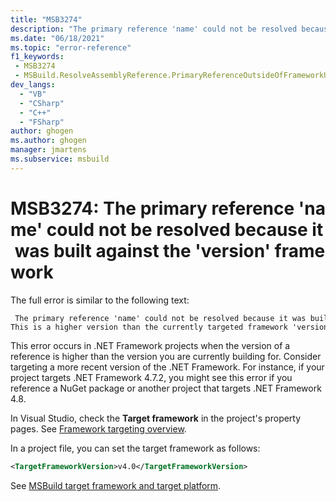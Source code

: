 ```yaml
---
title: "MSB3274"
description: "The primary reference 'name' could not be resolved because it was built against the 'version' framework. This is a higher version than the currently targeted framework 'version'"
ms.date: "06/18/2021"
ms.topic: "error-reference"
f1_keywords:
 - MSB3274
 - MSBuild.ResolveAssemblyReference.PrimaryReferenceOutsideOfFrameworkUsingAttribute
dev_langs:
  - "VB"
  - "CSharp"
  - "C++"
  - "FSharp"
author: ghogen
ms.author: ghogen
manager: jmartens
ms.subservice: msbuild
---
```

# MSB3274: The primary reference 'name' could not be resolved because it was built against the 'version' framework

The full error is similar to the following text:

```output
 The primary reference 'name' could not be resolved because it was built against the 'version' framework. This is a higher version than the currently targeted framework 'version'.
```

This error occurs in .NET Framework projects when the version of a reference is higher than the version you are currently building for. Consider targeting a more recent version of the .NET Framework. For instance, if your project targets .NET Framework 4.7.2, you might see this error if you reference a NuGet package or another project that targets .NET Framework 4.8.

In Visual Studio, check the **Target framework** in the project's property pages. See [Framework targeting overview](../../ide/visual-studio-multi-targeting-overview.md#change-the-target-framework).

In a project file, you can set the target framework as follows:

```xml
<TargetFrameworkVersion>v4.0</TargetFrameworkVersion>
```

See [MSBuild target framework and target platform](../msbuild-target-framework-and-target-platform.md).
